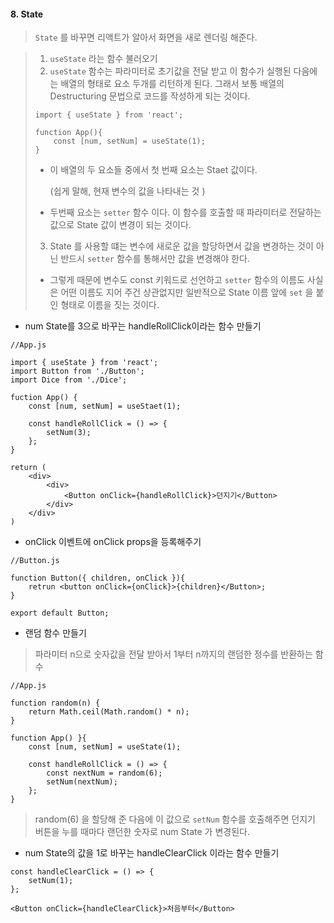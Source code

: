#### 8. State

> `State` 를 바꾸면 리액트가 알아서 화면을 새로 렌더링 해준다. 

> 1. `useState` 라는 함수 불러오기 
> 2. `useState`  함수는 파라미터로 초기값을 전달 받고 이 함수가 실행된 다음에는 배열의 형태로 요소 두개를 리턴하게 된다.  그래서 보통 배열의 Destructuring 문법으로 코드를 작성하게 되는 것이다. 
>
> ```react
> import { useState } from 'react';
> 
> function App(){
>     const [num, setNum] = useState(1);
> }
> ```
>
> * 이 배열의 두 요소들 중에서 첫 번째 요소는 Staet 값이다. 
>
>   (쉽게 말해, 현재 변수의 값을 나타내는 것 )
>
> * 두번째 요소는 `setter` 함수 이다.  이 함수를 호출할 때 파라미터로 전달하는 값으로 State 값이 변경이 되는 것이다. 
>
> 3. State 를 사용할 떄는 변수에 새로운 값을 할당하면서 값을 변경하는 것이 아닌 반드시 `setter` 함수를 통해서만 값을 변경해야 한다. 
>
> * 그렇게 때문에 변수도  const 키워드로 선언하고 `setter` 함수의 이름도 사실은 어떤 이름도 지어 주건 상관없지만 일반적으로 State 이름 앞에 `set` 을 붙인 형태로 이름을 짓는 것이다. 



* num State를 3으로 바꾸는 handleRollClick이라는 함수 만들기 

```react
//App.js

import { useState } from 'react';
import Button from './Button';
import Dice from './Dice';

fuction App() {
    const [num, setNum] = useStaet(1);
    
    const handleRollClick = () => {
        setNum(3);
    };
}

return (
    <div>
        <div>
            <Button onClick={handleRollClick}>던지기</Button>
        </div>
    </div>
)
```

* onClick 이벤트에 onClick props을 등록해주기 

```react
//Button.js

function Button({ children, onClick }){
    retrun <button onClick={onClick}>{children}</Button>;
}

export default Button;
```

* 랜덤 함수 만들기 

> 파라미터 n으로 숫자값을 전달 받아서 1부터 n까지의 랜덤한 정수를 반환하는 함수 

```react
//App.js

function random(n) {
    return Math.ceil(Math.random() * n);
}

function App() }{
    const [num, setNum] = useState(1);
    
    const handleRollClick = () => {
        const nextNum = random(6);
        setNum(nextNum);
    };
}
```

> random(6) 을 할당해 준 다음에 이 값으로 `setNum` 함수를 호출해주면 던지기 버튼을 누를 때마다 랜던한 숫자로 num State 가 변경된다. 

* num State의 값을 1로 바꾸는 handleClearClick 이라는 함수 만들기 

```react
const handleClearClick = () => {
    setNum(1);
};

<Button onClick={handleClearClick}>처음부터</Button>
```

